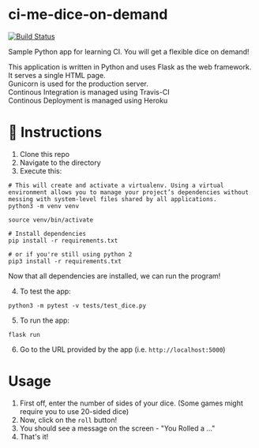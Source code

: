 # ci-me-dice-on-demand
[![Build Status](https://app.travis-ci.com/santiagovj22/ci-me-dice-on-demand.svg?branch=main)](https://app.travis-ci.com/santiagovj22/ci-me-dice-on-demand)

Sample Python app for learning CI. You will get a flexible dice on demand! 

This application is written in Python and uses Flask as the web framework. It serves a single HTML page.  
Gunicorn is used for the production server.  
Continous Integration is managed using Travis-CI  
Continous Deployment is managed using Heroku  

# :page_with_curl: Instructions
1. Clone this repo
2. Navigate to the directory
3. Execute this:
```
# This will create and activate a virtualenv. Using a virtual environment allows you to manage your project’s dependencies without messing with system-level files shared by all applications.
python3 -m venv venv

source venv/bin/activate

# Install dependencies
pip install -r requirements.txt

# or if you're still using python 2
pip3 install -r requirements.txt
```

Now that all dependencies are installed, we can run the program!

4. To test the app:
```
python3 -m pytest -v tests/test_dice.py
```
5. To run the app:
```
flask run
```

6. Go to the URL provided by the app (i.e. `http://localhost:5000`)

# Usage

1. First off, enter the number of sides of your dice. (Some games might require you to use 20-sided dice)
2. Now, click on the `roll` button!
3. You should see a message on the screen - "You Rolled a ..."
4. That's it!
